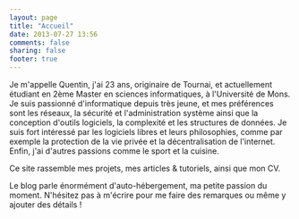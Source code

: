 ```yaml
---
layout: page
title: "Accueil"
date: 2013-07-27 13:56
comments: false
sharing: false
footer: true
---
```


Je m'appelle Quentin, j'ai 23 ans, originaire de Tournai, et actuellement étudiant en 2ème Master en sciences informatiques, à l'Université de Mons. Je suis passionné d'informatique depuis très jeune, et mes préférences sont les réseaux, la sécurité et l'administration système ainsi que la conception d'outils logiciels, la complexité et les structures de données. Je suis fort intéressé par les logiciels libres et leurs philosophies, comme par exemple la protection de la vie privée et la décentralisation de l'internet. Enfin, j'ai d'autres passions comme le sport et la cuisine.

Ce site rassemble mes projets, mes articles & tutoriels, ainsi que mon CV.

Le blog parle énormément d'auto-hébergement, ma petite passion du moment. N'hésitez pas à m'écrire pour me faire des remarques ou même y ajouter des détails !